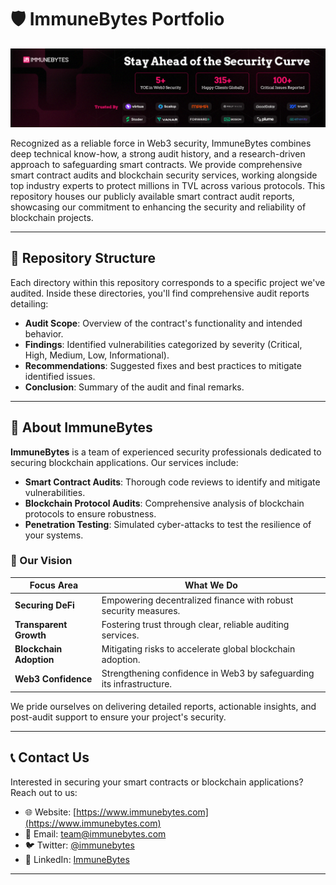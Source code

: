 # 🛡️ ImmuneBytes Portfolio

<p align="center">
  <img src="https://github.com/ImmuneBytes-Security-Audit/Smart-Contract-Audit-Reports/blob/main/Logos/about-us.png"/>
</p>

Recognized as a reliable force in Web3 security, ImmuneBytes combines deep technical know-how, a strong audit history, and a research-driven approach to safeguarding smart contracts. We provide comprehensive smart contract audits and blockchain security services, working alongside top industry experts to protect millions in TVL across various protocols. This repository houses our publicly available smart contract audit reports, showcasing our commitment to enhancing the security and reliability of blockchain projects.

---

## 📂 Repository Structure

Each directory within this repository corresponds to a specific project we've audited. Inside these directories, you'll find comprehensive audit reports detailing:

- **Audit Scope**: Overview of the contract's functionality and intended behavior.  
- **Findings**: Identified vulnerabilities categorized by severity (Critical, High, Medium, Low, Informational).  
- **Recommendations**: Suggested fixes and best practices to mitigate identified issues.  
- **Conclusion**: Summary of the audit and final remarks.  

---

## 🔐 About ImmuneBytes

**ImmuneBytes** is a team of experienced security professionals dedicated to securing blockchain applications. Our services include:

- **Smart Contract Audits**: Thorough code reviews to identify and mitigate vulnerabilities.  
- **Blockchain Protocol Audits**: Comprehensive analysis of blockchain protocols to ensure robustness.  
- **Penetration Testing**: Simulated cyber-attacks to test the resilience of your systems.

### 🌟 Our Vision


| **Focus Area**           | **What We Do**                                                                 |
|--------------------------|--------------------------------------------------------------------------------|
| **Securing DeFi**         | Empowering decentralized finance with robust security measures.               |
| **Transparent Growth**    | Fostering trust through clear, reliable auditing services.                    |
| **Blockchain Adoption**   | Mitigating risks to accelerate global blockchain adoption.                    |
| **Web3 Confidence**       | Strengthening confidence in Web3 by safeguarding its infrastructure.          |

We pride ourselves on delivering detailed reports, actionable insights, and post-audit support to ensure your project's security.

---

## 📞 Contact Us

Interested in securing your smart contracts or blockchain applications? Reach out to us:

- 🌐 Website: [https://www.immunebytes.com](https://www.immunebytes.com)  
- 📧 Email: [team@immunebytes.com](mailto:team@immunebytes.com)  
- 🐦 Twitter: [@immunebytes](https://twitter.com/immunebytes)  
- 📘 LinkedIn: [ImmuneBytes](https://www.linkedin.com/company/immunebytes)  

---
